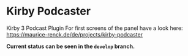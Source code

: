 # Kirby Podcaster

Kirby 3 Podcast Plugin
For first screens of the panel have a look here: https://maurice-renck.de/de/projects/kirby-podcaster

**Current status can be seen in the `develop` branch.**
